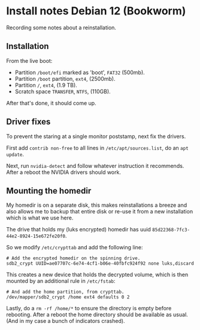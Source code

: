 # Install notes Debian 12 (Bookworm)

Recording some notes about a reinstallation.

## Installation

From the live boot:

- Partition `/boot/efi` marked as 'boot', `FAT32` (500mb).
- Partition `/boot` partition, `ext4`, (2500mb).
- Partition `/`, `ext4`, (1.9 TB).
- Scratch space `TRANSFER`, `NTFS`, (110GB).

After that's done, it should come up.

## Driver fixes

To prevent the staring at a single monitor poststamp, next fix the drivers.

First add `contrib non-free` to all lines in `/etc/apt/sources.list`, do an `apt update`.

Next, run `nvidia-detect` and follow whatever instruction it recommends. After a reboot the NVIDIA
drivers should work.

## Mounting the homedir

My homedir is on a separate disk, this makes reinstallations a breeze and also allows me to backup
that entire disk or re-use it from a new installation which is what we use here.

The drive that holds my (luks encrypted) homedir has uuid `85d22368-7fc3-44e2-8924-15e672fe20f0`.

So we modify `/etc/crypttab` and add the following line:
```
# Add the encrypted homedir on the spinning drive.
sdb2_crypt UUID=ae07707c-6e74-4cf1-b06e-40fbfc924f92 none luks,discard
```

This creates a new device that holds the decrypted volume, which is then mounted by an additional
rule in `/etc/fstab`:

```
# And add the home partition, from crypttab.
/dev/mapper/sdb2_crypt /home ext4 defaults 0 2
```

Lastly, do a `rm -rf /home/*` to ensure the directory is empty before rebooting. After a reboot
the home directory should be available as usual. (And in my case a bunch of indicators crashed).


